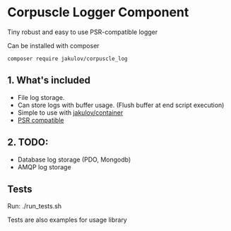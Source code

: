 # Corpuscle Logger Component #
Tiny robust and easy to use PSR-compatible logger 

Can be installed with composer

    composer require jakulov/corpuscle_log
   

## 1. What's included ##
- File log storage.
- Can store logs with buffer usage. (Flush buffer at end script execution)
- Simple to use with [jakulov/container](https://packagist.org/packages/jakulov/container)
- [PSR compatible](https://packagist.org/packages/psr/log) 


## 2. TODO: ##
- Database log storage (PDO, Mongodb)
- AMQP log storage

## Tests ##

Run:
./run_tests.sh

Tests are also examples for usage library